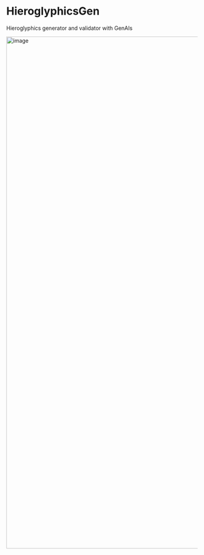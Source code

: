 # HieroglyphicsGen
Hieroglyphics generator and validator with GenAIs 

<img width="1346" alt="image" src="https://github.com/ubc-tuehoang/HieroglyphicsGen/assets/86985864/24967195-848b-4bb3-9e65-ac8162d8f771">

